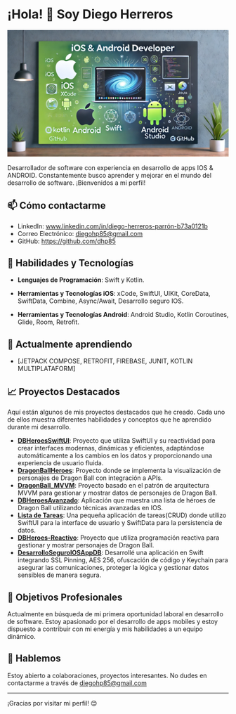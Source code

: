 # ¡Hola! 👋 Soy Diego Herreros

<div id="header" align="center">
    <img decoding="async" src="https://github.com/dhp85/banner/blob/main/banner%20git%20hub.png?raw=true" width="800"/>
</div>

Desarrollador de software con experiencia en desarrollo de apps IOS & ANDROID. Constantemente busco aprender y mejorar en el mundo del desarrollo de software. ¡Bienvenidos a mi perfil!

## 📫 Cómo contactarme

- LinkedIn: www.linkedin.com/in/diego-herreros-parrón-b73a0121b
- Correo Electrónico: diegohp85@gmail.com
- GitHub: https://github.com/dhp85

## 🚀 Habilidades y Tecnologías

- **Lenguajes de Programación**: Swift y Kotlin.

- **Herramientas y Tecnologías iOS**: xCode, SwiftUI, UIKit, CoreData, SwiftData, Combine, Async/Await, Desarrollo seguro IOS.

- **Herramientas y Tecnologías Android**: Android Studio, Kotlin Coroutines, Glide, Room, Retrofit.

## 🌱 Actualmente aprendiendo

- [JETPACK COMPOSE, RETROFIT, FIREBASE, JUNIT, KOTLIN MULTIPLATAFORM]


## 📈 Proyectos Destacados

Aquí están algunos de mis proyectos destacados que he creado. Cada uno de ellos muestra diferentes habilidades y conceptos que he aprendido durante mi desarrollo.

- [**DBHeroesSwiftUI**](https://github.com/dhp85/DBHeroesSwiftUI.git): Proyecto que utiliza SwiftUI y su reactividad para crear interfaces modernas, dinámicas y eficientes, adaptándose automáticamente a los cambios en los datos y proporcionando una experiencia de usuario fluida.
- [**DragonBallHeroes**](https://github.com/dhp85/DragonBallHeroes.git): Proyecto donde se implementa la visualización de personajes de Dragon Ball con integración a APIs.
- [**DragonBall_MVVM**](https://github.com/dhp85/DragonBall_MVVM.git): Proyecto basado en el patrón de arquitectura MVVM para gestionar y mostrar datos de personajes de Dragon Ball.
- [**DBHeroesAvanzado**](https://github.com/dhp85/DBHeroesAvanzado.git): Aplicación que muestra una lista de héroes de Dragon Ball utilizando técnicas avanzadas en IOS.
- [**Lista de Tareas**](https://github.com/dhp85/ListaTareas.git): Una pequeña aplicación de tareas(CRUD) donde utilizo SwiftUI para la interface de usuario y SwiftData para la persistencia de datos.
- [**DBHeroes-Reactivo**](https://github.com/dhp85/DBHeroes-Reactivo.git): Proyecto que utiliza programación reactiva para gestionar y mostrar personajes de Dragon Ball.
- [**DesarrolloSeguroIOSAppDB**](https://github.com/dhp85/DesarrolloSeguroIOSAppDB.git): Desarrollé una aplicación en Swift integrando SSL Pinning, AES 256, ofuscación de código y Keychain para asegurar las comunicaciones, proteger la lógica y gestionar datos sensibles de manera segura.





## 🌟 Objetivos Profesionales

Actualmente en búsqueda de mi primera oportunidad laboral en desarrollo de software. Estoy apasionado por el desarrollo de apps mobiles y estoy dispuesto a contribuir con mi energía y mis habilidades a un equipo dinámico.

## 💬 Hablemos

Estoy abierto a colaboraciones, proyectos interesantes. No dudes en contactarme a través de diegohp85@gmail.com

---

¡Gracias por visitar mi perfil! 😊
